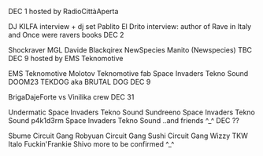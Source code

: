 DEC 1 hosted by RadioCittàAperta

DJ KILFA interview + dj set
Pablito El Drito interview: author of Rave in Italy and Once were ravers books
DEC 2 

Shockraver
MGL
Davide Blackqirex NewSpecies
Manito (Newspecies) TBC
DEC 9 hosted by EMS Teknomotive

EMS Teknomotive
Molotov Teknomotive
fab Space Invaders Tekno Sound
DOOM23
TEKDOG aka BRUTAL DOG
DEC 9 

BrigaDajeForte vs Vinilika crew
DEC 31 

Undermatic Space Invaders Tekno Sound
Sundreeno Space Invaders Tekno Sound
p4k1d3rm Space Invaders Tekno Sound
..and friends ^_^
DEC ??

Sbume Circuit Gang
Robyuan Circuit Gang
Sushi Circuit Gang
Wizzy TKW
Italo 
Fuckin'Frankie 
Shivo 
more to be confirmed ^_^